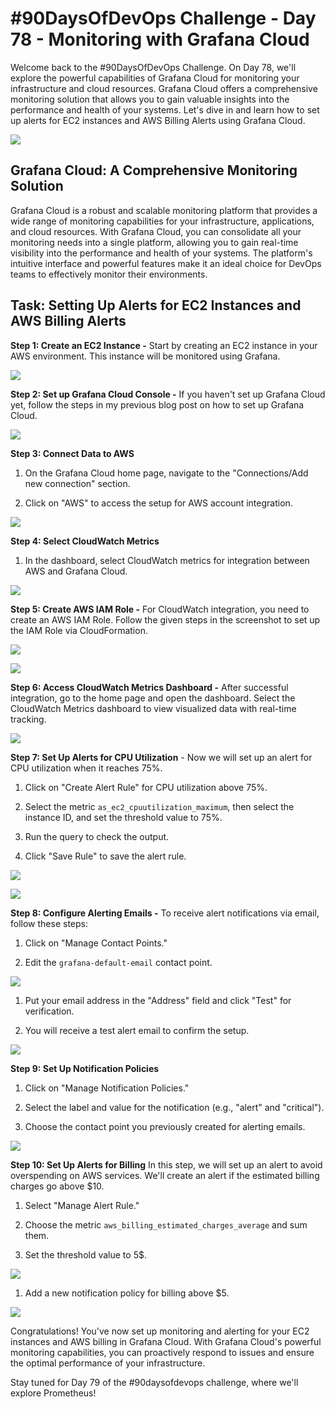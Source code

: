# #90DaysOfDevOps Challenge - Day 78 - Monitoring with Grafana Cloud

Welcome back to the #90DaysOfDevOps Challenge. On Day 78, we'll explore the powerful capabilities of Grafana Cloud for monitoring your infrastructure and cloud resources. Grafana Cloud offers a comprehensive monitoring solution that allows you to gain valuable insights into the performance and health of your systems. Let's dive in and learn how to set up alerts for EC2 instances and AWS Billing Alerts using Grafana Cloud.

![](https://cdn.hashnode.com/res/hashnode/image/upload/v1690307944309/6ed27077-a6bf-4a7f-9a17-6358697323e6.jpeg)

## Grafana Cloud: A Comprehensive Monitoring Solution

Grafana Cloud is a robust and scalable monitoring platform that provides a wide range of monitoring capabilities for your infrastructure, applications, and cloud resources. With Grafana Cloud, you can consolidate all your monitoring needs into a single platform, allowing you to gain real-time visibility into the performance and health of your systems. The platform's intuitive interface and powerful features make it an ideal choice for DevOps teams to effectively monitor their environments.

## Task: Setting Up Alerts for EC2 Instances and AWS Billing Alerts

**Step 1: Create an EC2 Instance -** Start by creating an EC2 instance in your AWS environment. This instance will be monitored using Grafana.

![](https://cdn.hashnode.com/res/hashnode/image/upload/v1690304703004/a5f65367-9eb9-4bdd-b54d-0ada3f8fe1fc.jpeg)

**Step 2: Set up Grafana Cloud Console -** If you haven't set up Grafana Cloud yet, follow the steps in my previous blog post on how to set up Grafana Cloud.

![](https://cdn.hashnode.com/res/hashnode/image/upload/v1690304735786/80e9d355-fc8d-490e-9253-9c202ed42db9.jpeg)

**Step 3: Connect Data to AWS**

1. On the Grafana Cloud home page, navigate to the "Connections/Add new connection" section.
    
2. Click on "AWS" to access the setup for AWS account integration.
    

![](https://cdn.hashnode.com/res/hashnode/image/upload/v1690304789115/9c6cefd2-2f53-4170-9013-5d15e4c54ced.jpeg)

**Step 4: Select CloudWatch Metrics**

1. In the dashboard, select CloudWatch metrics for integration between AWS and Grafana Cloud.
    

![](https://cdn.hashnode.com/res/hashnode/image/upload/v1690304883644/5c3ba02d-a829-4368-9f5b-973617e4aca4.jpeg)

**Step 5: Create AWS IAM Role -** For CloudWatch integration, you need to create an AWS IAM Role. Follow the given steps in the screenshot to set up the IAM Role via CloudFormation.

![](https://cdn.hashnode.com/res/hashnode/image/upload/v1690305032108/05e33331-8d48-450f-9a05-4f219f9f6594.jpeg)

![](https://cdn.hashnode.com/res/hashnode/image/upload/v1690305051431/c93d50cf-44ac-4ca4-a4ab-a752562c98f7.jpeg)

**Step 6: Access CloudWatch Metrics Dashboard -** After successful integration, go to the home page and open the dashboard. Select the CloudWatch Metrics dashboard to view visualized data with real-time tracking.

![](https://cdn.hashnode.com/res/hashnode/image/upload/v1690305173647/e3c1ad8c-df06-4568-a3e6-fccce45fd494.jpeg)

**Step 7: Set Up Alerts for CPU Utilization** - Now we will set up an alert for CPU utilization when it reaches 75%.

1. Click on "Create Alert Rule" for CPU utilization above 75%.
    
2. Select the metric `as_ec2_cpuutilization_maximum`, then select the instance ID, and set the threshold value to 75%.
    
3. Run the query to check the output.
    
4. Click "Save Rule" to save the alert rule.
    

![](https://cdn.hashnode.com/res/hashnode/image/upload/v1690306294482/26e6f3fe-bc84-46d2-958b-5d68d7e2a183.jpeg)

![](https://cdn.hashnode.com/res/hashnode/image/upload/v1690306349518/92e2a756-475f-4b6f-8556-2838d877148b.jpeg)

**Step 8: Configure Alerting Emails -** To receive alert notifications via email, follow these steps:

1. Click on "Manage Contact Points."
    
2. Edit the `grafana-default-email` contact point.
    

![](https://cdn.hashnode.com/res/hashnode/image/upload/v1690306541944/ca04c858-687d-4620-b3d9-88aad42bb14a.jpeg)

1. Put your email address in the "Address" field and click "Test" for verification.
    
2. You will receive a test alert email to confirm the setup.
    

![](https://cdn.hashnode.com/res/hashnode/image/upload/v1690306591222/2f923faf-c589-495d-8edd-411b30420df1.jpeg)

**Step 9: Set Up Notification Policies**

1. Click on "Manage Notification Policies."
    
2. Select the label and value for the notification (e.g., "alert" and "critical").
    
3. Choose the contact point you previously created for alerting emails.
    

![](https://cdn.hashnode.com/res/hashnode/image/upload/v1690306774291/2fcb9b27-9e28-4829-bed4-135980e4cc13.jpeg)

**Step 10: Set Up Alerts for Billing** In this step, we will set up an alert to avoid overspending on AWS services. We'll create an alert if the estimated billing charges go above $10.

1. Select "Manage Alert Rule."
    
2. Choose the metric `aws_billing_estimated_charges_average` and sum them.
    
3. Set the threshold value to 5$.
    

![](https://cdn.hashnode.com/res/hashnode/image/upload/v1690307751823/d42bb18c-fd8f-44b2-b8ff-6944ffeaf450.jpeg)

1. Add a new notification policy for billing above $5.
    

![](https://cdn.hashnode.com/res/hashnode/image/upload/v1690307834411/59e0b45e-0cc2-4872-bce4-528a8d5388ef.jpeg)

Congratulations! You've now set up monitoring and alerting for your EC2 instances and AWS billing in Grafana Cloud. With Grafana Cloud's powerful monitoring capabilities, you can proactively respond to issues and ensure the optimal performance of your infrastructure.

Stay tuned for Day 79 of the #90daysofdevops challenge, where we'll explore Prometheus!